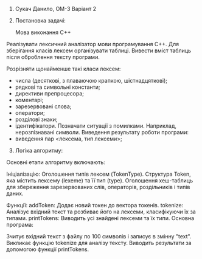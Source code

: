 1. Сукач Данило, ОМ-3
   Варіант 2

2. Постановка задачі:

   Мова виконання C++

Реалізувати лексичний аналізатор мови програмування C++. Для зберігання класів
лексем організувати таблиці. Вивести вміст таблиць після оброблення тексту
програми.

Розрізняти щонайменше такі класи лексем:
- числа (десяткові, з плаваючою крапкою, шістнадцяткові);
- рядкові та символьні константи;
- директиви препроцесора;
- коментарі;
- зарезервовані слова;
- оператори;
- розділові знаки;
- ідентифікатори.
Позначати ситуації з помилками. Наприклад, нерозпізнавані символи.
Виведення результату роботи програми:
- виведення пар <лексема, тип лексеми>;

3. Логіка алгоритму:

Основні етапи алгоритму включають:

Ініціалізацію:
Оголошення типів лексем (TokenType).
Структура Token, яка містить лексему (lexeme) та її тип (type).
Оголошення хеш-таблиць для збереження зарезервованих слів, операторів, роздільників і типів даних.

Функції:
addToken: Додає новий токен до вектора токенів.
tokenize: Аналізує вхідний текст та розбиває його на лексеми, класифікуючи їх за типами.
printTokens: Виводить усі знайдені лексеми та їх типи.
Основна програма:

Зчитує вхідний текст з файлу по 100 символів і записує в змінну "text".
Викликає функцію tokenize для аналізу тексту.
Виводить результати за допомогою функції printTokens.
